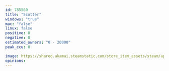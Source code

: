 ```yaml
---
id: 785560
title: "Scutter"
windows: "true"
mac: "false"
linux: false
positive: 8
negative: 0
estimated_owners: "0 - 20000"
peak_ccu: 0

image: https://shared.akamai.steamstatic.com/store_item_assets/steam/apps/785560/header.jpg?t=1536291781
opinions:
---
```


